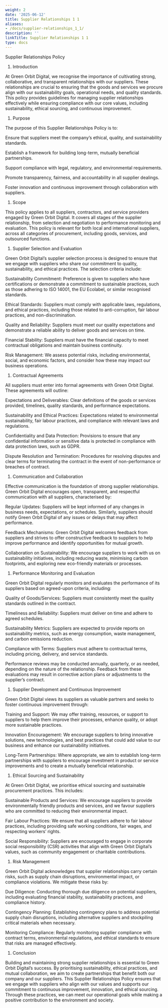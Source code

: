 ```yaml
---
weight: 2
date: '2025-06-12'
title: Supplier Relationships 1 1
aliases:
- /docs/supplier-relationships_1_1/
description: ''
linkTitle: Supplier Relationships 1 1
type: docs
---
```


Supplier Relationships Policy

1. Introduction

At Green Orbit Digital, we recognise the importance of cultivating strong, collaborative, and transparent relationships with our suppliers. These relationships are crucial to ensuring that the goods and services we procure align with our sustainability goals, operational needs, and quality standards. This policy provides guidelines for managing supplier relationships effectively while ensuring compliance with our core values, including sustainability, ethical sourcing, and continuous improvement.

1. Purpose

The purpose of this Supplier Relationships Policy is to:

Ensure that suppliers meet the company’s ethical, quality, and sustainability standards.

Establish a framework for building long-term, mutually beneficial partnerships.

Support compliance with legal, regulatory, and environmental requirements.

Promote transparency, fairness, and accountability in all supplier dealings.

Foster innovation and continuous improvement through collaboration with suppliers.

1. Scope

This policy applies to all suppliers, contractors, and service providers engaged by Green Orbit Digital. It covers all stages of the supplier relationship, from selection and negotiation to performance monitoring and evaluation. This policy is relevant for both local and international suppliers, across all categories of procurement, including goods, services, and outsourced functions.

1. Supplier Selection and Evaluation

Green Orbit Digital’s supplier selection process is designed to ensure that we engage with suppliers who share our commitment to quality, sustainability, and ethical practices. The selection criteria include:

Sustainability Commitment: Preference is given to suppliers who have certifications or demonstrate a commitment to sustainable practices, such as those adhering to ISO 14001, the EU Ecolabel, or similar recognised standards.

Ethical Standards: Suppliers must comply with applicable laws, regulations, and ethical practices, including those related to anti-corruption, fair labour practices, and non-discrimination.

Quality and Reliability: Suppliers must meet our quality expectations and demonstrate a reliable ability to deliver goods and services on time.

Financial Stability: Suppliers must have the financial capacity to meet contractual obligations and maintain business continuity.

Risk Management: We assess potential risks, including environmental, social, and economic factors, and consider how these may impact our business operations.

1. Contractual Agreements

All suppliers must enter into formal agreements with Green Orbit Digital. These agreements will outline:

Expectations and Deliverables: Clear definitions of the goods or services provided, timelines, quality standards, and performance expectations.

Sustainability and Ethical Practices: Expectations related to environmental sustainability, fair labour practices, and compliance with relevant laws and regulations.

Confidentiality and Data Protection: Provisions to ensure that any confidential information or sensitive data is protected in compliance with data protection laws, such as GDPR.

Dispute Resolution and Termination: Procedures for resolving disputes and clear terms for terminating the contract in the event of non-performance or breaches of contract.

1. Communication and Collaboration

Effective communication is the foundation of strong supplier relationships. Green Orbit Digital encourages open, transparent, and respectful communication with all suppliers, characterised by:

Regular Updates: Suppliers will be kept informed of any changes in business needs, expectations, or schedules. Similarly, suppliers should notify Green Orbit Digital of any issues or delays that may affect performance.

Feedback Mechanisms: Green Orbit Digital welcomes feedback from suppliers and strives to offer constructive feedback to suppliers to help improve performance and identify opportunities for mutual growth.

Collaboration on Sustainability: We encourage suppliers to work with us on sustainability initiatives, including reducing waste, minimising carbon footprints, and exploring new eco-friendly materials or processes.

1. Performance Monitoring and Evaluation

Green Orbit Digital regularly monitors and evaluates the performance of its suppliers based on agreed-upon criteria, including:

Quality of Goods/Services: Suppliers must consistently meet the quality standards outlined in the contract.

Timeliness and Reliability: Suppliers must deliver on time and adhere to agreed schedules.

Sustainability Metrics: Suppliers are expected to provide reports on sustainability metrics, such as energy consumption, waste management, and carbon emissions reduction.

Compliance with Terms: Suppliers must adhere to contractual terms, including pricing, delivery, and service standards.

Performance reviews may be conducted annually, quarterly, or as needed, depending on the nature of the relationship. Feedback from these evaluations may result in corrective action plans or adjustments to the supplier’s contract.

1. Supplier Development and Continuous Improvement

Green Orbit Digital views its suppliers as valuable partners and seeks to foster continuous improvement through:

Training and Support: We may offer training, resources, or support to suppliers to help them improve their processes, enhance quality, or adopt more sustainable practices.

Innovation Encouragement: We encourage suppliers to bring innovative solutions, new technologies, and best practices that could add value to our business and enhance our sustainability initiatives.

Long-Term Partnerships: Where appropriate, we aim to establish long-term partnerships with suppliers to encourage investment in product or service improvements and to create a mutually beneficial relationship.

1. Ethical Sourcing and Sustainability

At Green Orbit Digital, we prioritise ethical sourcing and sustainable procurement practices. This includes:

Sustainable Products and Services: We encourage suppliers to provide environmentally friendly products and services, and we favour suppliers who are committed to reducing their environmental impact.

Fair Labour Practices: We ensure that all suppliers adhere to fair labour practices, including providing safe working conditions, fair wages, and respecting workers’ rights.

Social Responsibility: Suppliers are encouraged to engage in corporate social responsibility (CSR) activities that align with Green Orbit Digital’s values, such as community engagement or charitable contributions.

1. Risk Management

Green Orbit Digital acknowledges that supplier relationships carry certain risks, such as supply chain disruptions, environmental impact, or compliance violations. We mitigate these risks by:

Due Diligence: Conducting thorough due diligence on potential suppliers, including evaluating financial stability, sustainability practices, and compliance history.

Contingency Planning: Establishing contingency plans to address potential supply chain disruptions, including alternative suppliers and stockpiling critical materials when necessary.

Monitoring Compliance: Regularly monitoring supplier compliance with contract terms, environmental regulations, and ethical standards to ensure that risks are managed effectively.

1. Conclusion

Building and maintaining strong supplier relationships is essential to Green Orbit Digital’s success. By prioritising sustainability, ethical practices, and mutual collaboration, we aim to create partnerships that benefit both our company and our suppliers. This Supplier Relationships Policy ensures that we engage with suppliers who align with our values and supports our commitment to continuous improvement, innovation, and ethical sourcing. Through these practices, we can meet our operational goals while making a positive contribution to the environment and society.



